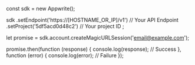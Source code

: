 const sdk = new Appwrite();

sdk
    .setEndpoint('https://[HOSTNAME_OR_IP]/v1') // Your API Endpoint
    .setProject('5df5acd0d48c2') // Your project ID
;

let promise = sdk.account.createMagicURLSession('email@example.com');

promise.then(function (response) {
    console.log(response); // Success
}, function (error) {
    console.log(error); // Failure
});